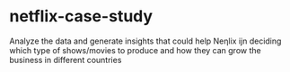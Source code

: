 # netflix-case-study

Analyze the data and generate insights that could help Neƞlix ijn deciding which type of
shows/movies to produce and how they can grow the business in different countries
